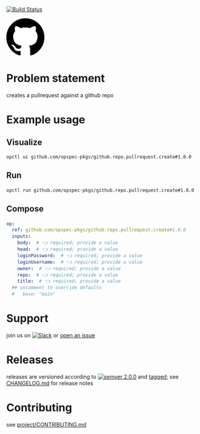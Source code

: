 [![Build Status](https://github.com/opspec-pkgs/github.repo.pullrequest.create/workflows/build/badge.svg?branch=master)](https://github.com/opspec-pkgs/github.repo.pullrequest.create/actions?query=workflow%3Abuild+branch%3Amaster)

<img src="icon.svg" alt="icon" height="100px">

# Problem statement

creates a pullrequest against a github repo

# Example usage

## Visualize

```shell
opctl ui github.com/opspec-pkgs/github.repo.pullrequest.create#1.0.0
```

## Run

```
opctl run github.com/opspec-pkgs/github.repo.pullrequest.create#1.0.0
```

## Compose

```yaml
op:
  ref: github.com/opspec-pkgs/github.repo.pullrequest.create#1.0.0
  inputs:
    body:  # 👈 required; provide a value
    head:  # 👈 required; provide a value
    loginPassword:  # 👈 required; provide a value
    loginUsername:  # 👈 required; provide a value
    owner:  # 👈 required; provide a value
    repo:  # 👈 required; provide a value
    title:  # 👈 required; provide a value
  ## uncomment to override defaults
  #   base: "main"
```

# Support

join us on
[![Slack](https://img.shields.io/badge/slack-opctl-E01563.svg)](https://join.slack.com/t/opctl/shared_invite/zt-51zodvjn-Ul_UXfkhqYLWZPQTvNPp5w)
or
[open an issue](https://github.com/opspec-pkgs/github.repo.pullrequest.create/issues)

# Releases

releases are versioned according to
[![semver 2.0.0](https://img.shields.io/badge/semver-2.0.0-brightgreen.svg)](http://semver.org/spec/v2.0.0.html)
and [tagged](https://git-scm.com/book/en/v2/Git-Basics-Tagging); see
[CHANGELOG.md](CHANGELOG.md) for release notes

# Contributing

see
[project/CONTRIBUTING.md](https://github.com/opspec-pkgs/project/blob/master/CONTRIBUTING.md)
